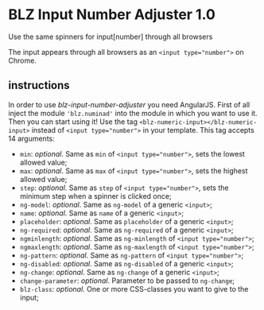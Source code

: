 # BLZ Input Number Adjuster 1.0
Use the same spinners for input[number] through all browsers

The input appears through all browsers as an `<input type="number">` on Chrome.

instructions
------------
In order to use *blz-input-number-adjuster* you need AngularJS. 
First of all inject the module `'blz.numinad'` into the module in which you want to use it.
Then you can start using it! Use the tag `<blz-numeric-input></blz-numeric-input>` instead of `<input type="number">` in your template.
This tag accepts 14 arguments:
* `min`: *optional*. Same as `min` of `<input type="number">`, sets the lowest allowed value;
* `max`: *optional*. Same as `max` of `<input type="number">`, sets the highest allowed value;
* `step`: *optional*. Same as `step` of `<input type="number">`, sets the minimum step when a spinner is clicked once;
* `ng-model`: *optional*. Same as `ng-model` of a generic `<input>`;
* `name`: *optional*. Same as `name` of a generic `<input>`;
* `placeholder`: *optional*. Same as `placeholder` of a generic `<input>`;
* `ng-required`: *optional*. Same as `ng-required` of a generic `<input>`;
* `ngminlength`: *optional*. Same as `ng-minlength` of `<input type="number">`;
* `ngmaxlength`: *optional*. Same as `ng-maxlength` of `<input type="number">`;
* `ng-pattern`: *optional*. Same as `ng-pattern` of `<input type="number">`;
* `ng-disabled`: *optional*. Same as `ng-disabled`  of a generic `<input>`;
* `ng-change`: *optional*. Same as `ng-change`  of a generic `<input>`;
* `change-parameter`: *optional*. Parameter to be passed to `ng-change`;
* `blz-class`: *optional*. One or more CSS-classes you want to give to the input;
